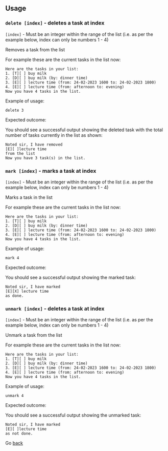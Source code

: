 ## Usage

### `delete [index]` - deletes a task at index

`[index]` - Must be an integer within the range of the list (i.e. as per the example
below, index can only be numbers 1 - 4)

Removes a task from the list

For example these are the current tasks in the list now:

```
Here are the tasks in your list:
1. [T][ ] buy milk
2. [D][ ] buy milk (by: dinner time)
3. [E][ ] lecture time (from: 24-02-2023 1600 to: 24-02-2023 1800)
4. [E][ ] lecture time (from: afternoon to: evening)
Now you have 4 tasks in the list.
```

Example of usage:

`delete 3`

Expected outcome:

You should see a successful output showing the
deleted task with the total number of tasks
currently in the list as shown:

```
Noted sir, I have removed 
[E][ ]lecture time
from the list
Now you have 3 task(s) in the list.
```

### `mark [index]` - marks a task at index

`[index]` - Must be an integer within the range of the list (i.e. as per the example
below, index can only be numbers 1 - 4)

Marks a task in the list

For example these are the current tasks in the list now:

```
Here are the tasks in your list:
1. [T][ ] buy milk
2. [D][ ] buy milk (by: dinner time)
3. [E][ ] lecture time (from: 24-02-2023 1600 to: 24-02-2023 1800)
4. [E][ ] lecture time (from: afternoon to: evening)
Now you have 4 tasks in the list.
```

Example of usage:

`mark 4`

Expected outcome:

You should see a successful output showing the
marked task:

```
Noted sir, I have marked 
[E][X] lecture time
as done.
```

### `unmark [index]` - deletes a task at index

`[index]` - Must be an integer within the range of the list (i.e. as per the example
below, index can only be numbers 1 - 4)

Unmark a task from the list

For example these are the current tasks in the list now:

```
Here are the tasks in your list:
1. [T][ ] buy milk
2. [D][ ] buy milk (by: dinner time)
3. [E][ ] lecture time (from: 24-02-2023 1600 to: 24-02-2023 1800)
4. [E][ ] lecture time (from: afternoon to: evening)
Now you have 4 tasks in the list.
```

Example of usage:

`unmark 4`

Expected outcome:

You should see a successful output showing the
unmarked task:

```
Noted sir, I have marked 
[E][ ]lecture time
as not done.
```

Go [back](README.md)

